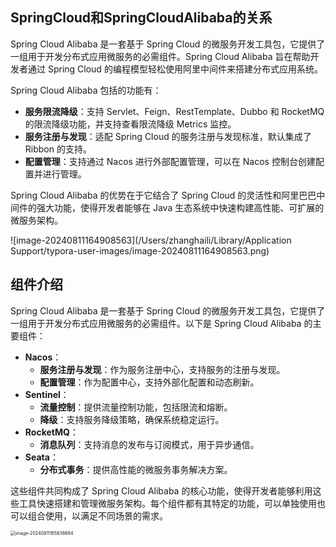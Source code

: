 



## SpringCloud和SpringCloudAlibaba的关系

Spring Cloud Alibaba 是一套基于 Spring Cloud 的微服务开发工具包，它提供了一组用于开发分布式应用微服务的必需组件。Spring Cloud Alibaba 旨在帮助开发者通过 Spring Cloud 的编程模型轻松使用阿里中间件来搭建分布式应用系统。

Spring Cloud Alibaba 包括的功能有：

- **服务限流降级**：支持 Servlet、Feign、RestTemplate、Dubbo 和 RocketMQ 的限流降级功能，并支持查看限流降级 Metrics 监控。
- **服务注册与发现**：适配 Spring Cloud 的服务注册与发现标准，默认集成了 Ribbon 的支持。
- **配置管理**：支持通过 Nacos 进行外部配置管理，可以在 Nacos 控制台创建配置并进行管理。

Spring Cloud Alibaba 的优势在于它结合了 Spring Cloud 的灵活性和阿里巴巴中间件的强大功能，使得开发者能够在 Java 生态系统中快速构建高性能、可扩展的微服务架构。



![image-20240811164908563](/Users/zhanghaili/Library/Application Support/typora-user-images/image-20240811164908563.png)



## 组件介绍

Spring Cloud Alibaba 是一套基于 Spring Cloud 的微服务开发工具包，它提供了一组用于开发分布式应用微服务的必需组件。以下是 Spring Cloud Alibaba 的主要组件：

- **Nacos**：
  - **服务注册与发现**：作为服务注册中心，支持服务的注册与发现。
  - **配置管理**：作为配置中心，支持外部化配置和动态刷新。
- **Sentinel**：
  - **流量控制**：提供流量控制功能，包括限流和熔断。
  - **降级**：支持服务降级策略，确保系统稳定运行。
- **RocketMQ**：
  - **消息队列**：支持消息的发布与订阅模式，用于异步通信。
- **Seata**：
  - **分布式事务**：提供高性能的微服务事务解决方案。

这些组件共同构成了 Spring Cloud Alibaba 的核心功能，使得开发者能够利用这些工具快速搭建和管理微服务架构。每个组件都有其特定的功能，可以单独使用也可以组合使用，以满足不同场景的需求。

<img src="https://ipman-1304583208.cos.ap-nanjing.myqcloud.com/rpcman/2024-08-11-085640.png" alt="image-20240811165636694" style="zoom:50%;" />
